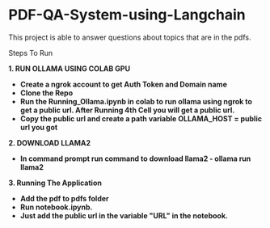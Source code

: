 # PDF-QA-System-using-Langchain

This project is able to answer questions about topics that are in the pdfs.
 
Steps To Run 

<b>1. RUN OLLAMA USING COLAB GPU<b>
- Create a ngrok account to get Auth Token and Domain name 
- Clone the Repo
- Run the Running_Ollama.ipynb in colab to run ollama using ngrok to get a public url. After       Running 4th Cell you will get a public url.
- Copy the public url and create a path variable OLLAMA_HOST = public url you got

<b>2. DOWNLOAD LLAMA2<b>
- In command prompt run command to download llama2 - ollama run llama2 

<b>3. Running The Application<b>
- Add the pdf to pdfs folder
- Run notebook.ipynb. 
- Just add the public url in the variable "URL" in the notebook.
